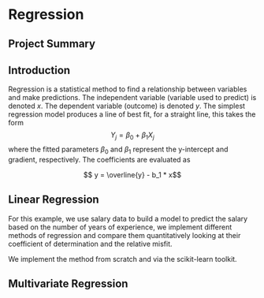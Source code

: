# Regression

## Project Summary

## Introduction
Regression is a statistical method to find a relationship between variables and make predictions. The independent variable (variable used to predict) is denoted $x$. The dependent variable (outcome) is denoted $y$. The simplest regression model produces a line of best fit, for a straight line, this takes the form
$$Y_j = \beta_0 + \beta_1 X_j$$
where the fitted parameters $\beta_0$ and $\beta_1$ represent the y-intercept and gradient, respectively.
The coefficients are evaluated as

$$ y = \overline{y} - b_1 * x$$

## Linear Regression
For this example, we use salary data to build a model to predict the salary based on the number of years of experience, we implement different methods of regression and compare them quantitatively looking at their coefficient of determination and the relative misfit.

We implement the method from scratch and via the scikit-learn toolkit.



## Multivariate Regression


